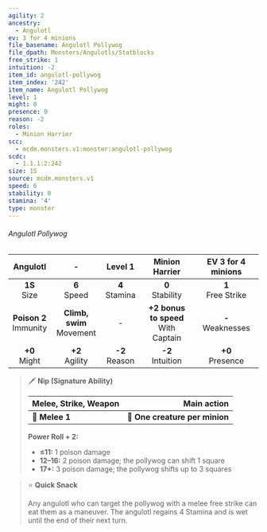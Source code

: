 ```yaml
---
agility: 2
ancestry:
  - Angulotl
ev: 3 for 4 minions
file_basename: Angulotl Pollywog
file_dpath: Monsters/Angulotls/Statblocks
free_strike: 1
intuition: -2
item_id: angulotl-pollywog
item_index: '242'
item_name: Angulotl Pollywog
level: 1
might: 0
presence: 0
reason: -2
roles:
  - Minion Harrier
scc:
  - mcdm.monsters.v1:monster:angulotl-pollywog
scdc:
  - 1.1.1:2:242
size: 1S
source: mcdm.monsters.v1
speed: 6
stability: 0
stamina: '4'
type: monster
---
```


###### Angulotl Pollywog

|          Angulotl          |               -               |      Level 1       |             Minion Harrier              |   EV 3 for 4 minions   |
| :------------------------: | :---------------------------: | :----------------: | :-------------------------------------: | :--------------------: |
|      **1S**<br/> Size      |       **6**<br/> Speed        | **4**<br/> Stamina |          **0**<br/> Stability           | **1**<br/> Free Strike |
| **Poison 2**<br/> Immunity | **Climb, swim**<br/> Movement |         -          | **+2 bonus to speed**<br/> With Captain | **-**<br/> Weaknesses  |
|     **+0**<br/> Might      |      **+2**<br/> Agility      | **-2**<br/> Reason |          **-2**<br/> Intuition          |  **+0**<br/> Presence  |

> 🗡 **Nip (Signature Ability)**
>
> | **Melee, Strike, Weapon** |                **Main action** |
> | ------------------------- | -----------------------------: |
> | **📏 Melee 1**            | **🎯 One creature per minion** |
>
> **Power Roll + 2:**
>
> - **≤11:** 1 poison damage
> - **12–16:** 2 poison damage; the pollywog can shift 1 square
> - **17+:** 3 poison damage; the pollywog shifts up to 3 squares

> ⭐️ **Quick Snack**
>
> Any angulotl who can target the pollywog with a melee free strike can eat them as a maneuver. The angulotl regains 4 Stamina and is wet until the end of their next turn.
